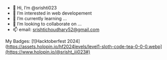 - 👋 Hi, I’m @srishti023
- 👀 I’m interested in web developement
- 🌱 I’m currently learning ...
- 💞️ I’m looking to collaborate on ...
- 📫 email: srishtichoudhary52@gmail.com

My Badges:
[![Hacktoberfest 2024](https://assets.holopin.io/hf2024levels/level1-sloth-code-tea-0-0-0.webp](https://www.holopin.io/@srisht_iii023#)
<!---
srishti023/srishti023 is a ✨ special ✨ repository because its `README.md` (this file) appears on your GitHub profile.
You can click the Preview link to take a look at your changes.
--->
